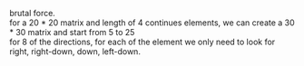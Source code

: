 brutal force.<br>
for a 20 * 20 matrix and length of 4 continues elements, we can create a 30 * 30 matrix and start from 5 to 25<br>
for 8 of the directions, for each of the element we only need to look for right, right-down, down, left-down.
